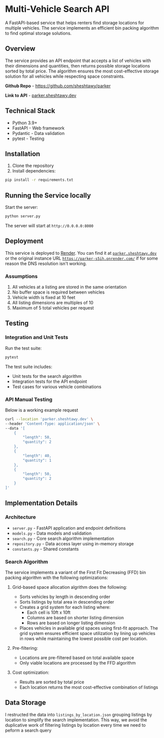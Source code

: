 # Multi-Vehicle Search API

A FastAPI-based service that helps renters find storage locations for multiple vehicles. The service implements an efficient bin packing algorithm to find optimal storage solutions.

## Overview

The service provides an API endpoint that accepts a list of vehicles with their dimensions and quantities, then returns possible storage locations sorted by total price. The algorithm ensures the most cost-effective storage solution for all vehicles while respecting space constraints.

**Github Repo** - https://github.com/sheshtawy/parker

**Link to API** - [parker.sheshtawy.dev](parker.sheshtawy.dev)

## Technical Stack

- Python 3.9+
- FastAPI - Web framework
- Pydantic - Data validation
- pytest - Testing

## Installation

1. Clone the repository
2. Install dependencies:
```bash
pip install -r requirements.txt
```

## Running the Service locally

Start the server:
```bash
python server.py
```

The server will start at `http://0.0.0.0:8000`

## Deployment

This service is deployed to [Render](https://render.com/). You can find it at [`parker.sheshtawy.dev`](parker.sheshtawy.dev) or the original instance URL [`https://parker-s5ih.onrender.com/`](https://parker-s5ih.onrender.com/) if for some reason the DNS resolution isn't working.

### Assumptions

1. All vehicles at a listing are stored in the same orientation
2. No buffer space is required between vehicles
3. Vehicle width is fixed at 10 feet
4. All listing dimensions are multiples of 10
5. Maximum of 5 total vehicles per request

## Testing

### Integration and Unit Tests
Run the test suite:
```bash
pytest
```

The test suite includes:
- Unit tests for the search algorithm
- Integration tests for the API endpoint
- Test cases for various vehicle combinations

### API Manual Testing
Below is a working example request

```bash
curl --location 'parker.sheshtawy.dev' \
--header 'Content-Type: application/json' \
--data '[
    {
        "length": 50,
        "quantity": 2
    },
    {
        "length": 40,
        "quantity": 1
    },
    {
        "length": 50,
        "quantity": 2
    }
]'
```

## Implementation Details

### Architecture

- `server.py` - FastAPI application and endpoint definitions
- `models.py` - Data models and validation
- `search.py` - Core search algorithm implementation
- `repository.py` - Data access layer using in-memory storage
- `constants.py` - Shared constants

### Search Algorithm

The service implements a variant of the First Fit Decreasing (FFD) bin packing algorithm with the following optimizations:

1. Grid-based space allocation algrithm does the following:
    - Sorts vehicles by length in descending order
    - Sorts listings by total area in descending order
    - Creates a grid system for each listing where:
        - Each cell is 10ft x 10ft
        - Columns are based on shorter listing dimension
        - Rows are based on longer listing dimension
    - Places vehicles in available grid spaces using first-fit approach. The grid system ensures efficient space utilization by lining up vehicles in rows while maintaining the lowest possible cost per location.

2. Pre-filtering:
   - Locations are pre-filtered based on total available space
   - Only viable locations are processed by the FFD algorithm

3. Cost optimization:
   - Results are sorted by total price
   - Each location returns the most cost-effective combination of listings

## Data Storage

I restructed the data into `listings_by_location.json` grouping listings by location to simplify the search implementation. This way, we avoid the duplicative work of filtering listings by location every time we need to peform a search query